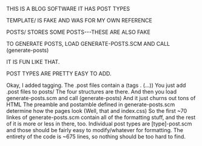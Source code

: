 THIS IS A BLOG SOFTWARE
IT HAS POST TYPES


TEMPLATE/ IS FAKE AND WAS FOR MY OWN REFERENCE

POSTS/ STORES SOME POSTS---THESE ARE ALSO FAKE

TO GENERATE POSTS, LOAD GENERATE-POSTS.SCM AND CALL
(generate-posts)

IT IS FUN LIKE THAT.

POST TYPES ARE PRETTY EASY TO ADD.

Okay, I added tagging.
The .post files contain a (tags . (...))
You just add .post files to posts/
The four structures are there.
And then you load generate-posts.scm and call (generate-posts)
And it just churns out tons of HTML
The preamble and postamble defined in generate-posts.scm determine how the pages look
(Well, that and index.css)
So the first ~70 linkes of generate-posts.scm contain all of the formatting stuff, and the rest of it is more or less in there, too.
Individual post types are [type]-post.scm and those should be fairly easy to modify/whatever for formatting.
The entirety of the code is ~675 lines, so nothing should be too hard to find.

